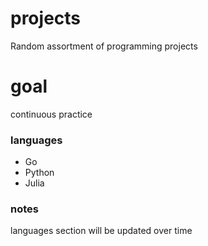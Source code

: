 # projects

Random assortment of programming projects

# goal

continuous practice

### languages

* Go
* Python
* Julia

### notes

languages section will be updated over time
